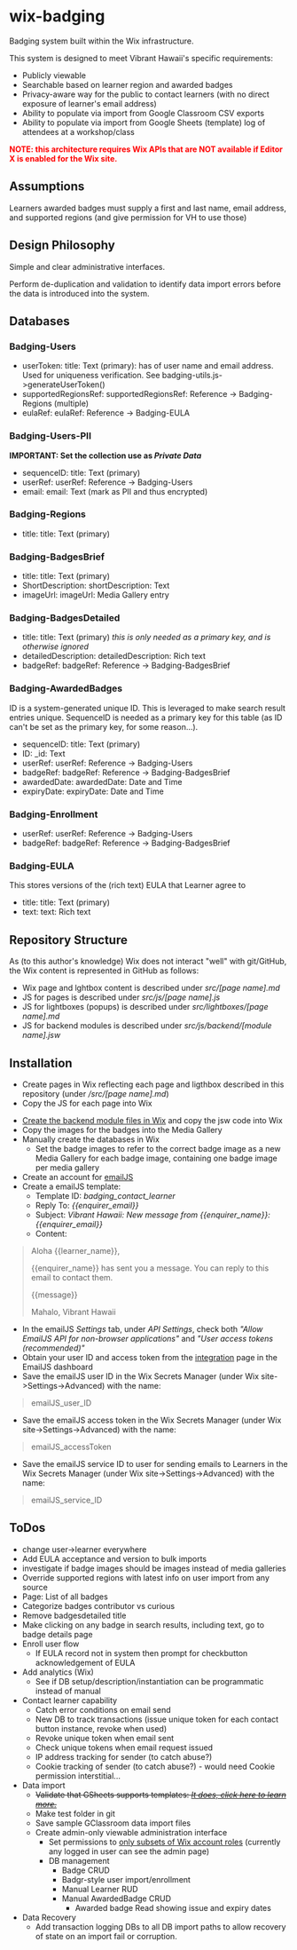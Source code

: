 # wix-badging
Badging system built within the Wix infrastructure.

This system is designed to meet Vibrant Hawaii's specific requirements:
* Publicly viewable
* Searchable based on learner region and awarded badges
* Privacy-aware way for the public to contact learners (with no direct exposure of learner's email address)
* Ability to populate via import from Google Classroom CSV exports
* Ability to populate via import from Google Sheets (template) log of attendees at a workshop/class

<strong style="color: red;">NOTE: this architecture requires Wix APIs that are NOT available if Editor X is enabled for the Wix site.</strong>

## Assumptions
Learners awarded badges must supply a first and last name, email address, and supported regions (and give permission for VH to use those)

## Design Philosophy
Simple and clear administrative interfaces.

Perform de-duplication and validation to identify data import errors before the data is introduced into the system.

## Databases
### Badging-Users
* userToken: title: Text (primary): has of user name and email address. Used for uniqueness verification. See badging-utils.js->generateUserToken()
* supportedRegionsRef: supportedRegionsRef: Reference -> Badging-Regions (multiple)
* eulaRef: eulaRef: Reference -> Badging-EULA

### Badging-Users-PII
**IMPORTANT: Set the collection use as _Private Data_**
* sequenceID: title: Text (primary)
* userRef: userRef: Reference -> Badging-Users
* email: email: Text (mark as PII and thus encrypted)

### Badging-Regions
* title: title: Text (primary)

### Badging-BadgesBrief
* title: title: Text (primary)
* ShortDescription: shortDescription: Text
* imageUrl: imageUrl: Media Gallery entry

### Badging-BadgesDetailed
* title: title: Text (primary) _this is only needed as a primary key, and is otherwise ignored_
* detailedDescription: detailedDescription: Rich text
* badgeRef: badgeRef: Reference -> Badging-BadgesBrief

### Badging-AwardedBadges
ID is a system-generated unique ID. This is leveraged to make search result entries unique. SequenceID is needed as a primary key for this table (as ID can't be set as the primary key, for some reason...).
* sequenceID: title: Text (primary)
* ID: _id: Text
* userRef: userRef: Reference -> Badging-Users
* badgeRef: badgeRef: Reference -> Badging-BadgesBrief
* awardedDate: awardedDate: Date and Time
* expiryDate: expiryDate: Date and Time

### Badging-Enrollment
* userRef: userRef: Reference -> Badging-Users
* badgeRef: badgeRef: Reference -> Badging-BadgesBrief

### Badging-EULA
This stores versions of the (rich text) EULA that Learner agree to
* title: title: Text (primary)
* text: text: Rich text

## Repository Structure
As (to this author's knowledge) Wix does not interact "well" with git/GitHub, the Wix content is represented in GitHub as follows:
* Wix page and lghtbox content is described under *src/[page name].md*
* JS for pages is described under *src/js/[page name].js*
* JS for lightboxes (popups) is described under *src/lightboxes/[page name].md*
* JS for backend modules is described under *src/js/backend/[module name].jsw*

## Installation
+ Create pages in Wix reflecting each page and ligthbox described in this repository (under */src/[page name].md*)
+ Copy the JS for each page into Wix
* [Create the backend module files in Wix](https://www.wix.com/velo/forum/coding-with-velo/creating-backend-modules-and-learn-how-to-use-them) and copy the jsw code into Wix
* Copy the images for the badges into the Media Gallery
* Manually create the databases in Wix
  * Set the badge images to refer to the correct badge image as a new Media Gallery for each badge image, containing one badge image per media gallery
* Create an account for [emailJS](https://www.emailjs.com/)
* Create a emailJS template:
    * Template ID: _badging_contact_learner_
    * Reply To: _{{enquirer_email}}_
    * Subject: _Vibrant Hawaii: New message from {{enquirer_name}}: {{enquirer_email}}_
    * Content:
> Aloha {{learner_name}},
>
>{{enquirer_name}} has sent you a message. You can reply to this email to contact them.
>
> {{message}}
>
> Mahalo, Vibrant Hawaii

* In the emailJS _Settings_ tab, under _API Settings_, check both _"Allow EmailJS API for non-browser applications"_ and _"User access tokens (recommended)"_
* Obtain your user ID and access token from the [integration](https://dashboard.emailjs.com/admin/integration) page in the EmailJS dashboard
* Save the emailJS user ID in the Wix Secrets Manager (under Wix site->Settings->Advanced) with the name:
> emailJS_user_ID

* Save the emailJS access token in the Wix Secrets Manager (under Wix site->Settings->Advanced) with the name:
>  emailJS_accessToken

* Save the emailJS service ID to user for sending emails to Learners in the Wix Secrets Manager (under Wix site->Settings->Advanced) with the name:
> emailJS_service_ID

## ToDos
+ change user->learner everywhere
+ Add EULA acceptance and version to bulk imports
+ investigate if badge images should be images instead of media galleries
+ Override supported regions with latest info on user import from any source
+ Page: List of all badges
+ Categorize badges contributor vs curious
+ Remove badgesdetailed title
+ Make clicking on any badge in search results, including text, go to badge details page
+ Enroll user flow
    + If EULA record not in system then prompt for checkbutton acknowledgement of EULA
+ Add analytics (Wix)
  * See if DB setup/description/instantiation can be programmatic instead of manual
+ Contact learner capability
    + Catch error conditions on email send
    + New DB to track transactions (issue unique token for each contact button instance, revoke when used)
    + Revoke unique token when email sent
    + Check unique tokens when email request issued
    + IP address tracking for sender (to catch abuse?)
    + Cookie tracking of sender (to catch abuse?) - would need Cookie permission interstitial...
+ Data import
    + <del>Validate that GSheets supports templates: [*It does, click here to learn  more.*](https://support.google.com/docs/answer/148833?co=GENIE.Platform%3DDesktop&hl=en#zippy=%2Csubmit-a-template)
    + Make test folder in git
    + Save sample GClassroom data import files
    + Create admin-only viewable administration interface
        + Set permissions to [only subsets of Wix account roles](https://support.wix.com/en/article/limiting-pages-on-your-site-to-specific-member-roles) (currently any logged in user can see the admin page)
        + DB management
          + Badge CRUD
          + Badgr-style user import/enrollment 
          + Manual Learner RUD           
          + Manual AwardedBadge CRUD           
            + Awarded badge Read showing issue and expiry dates
+ Data Recovery
   + Add transaction logging DBs to all DB import paths to allow recovery of state on an import fail or corruption. 
  